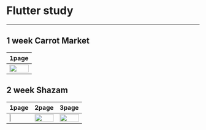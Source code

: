 # Flutter study
---
## 1 week Carrot Market
| 1page |
|-------|
| <img src="https://github.com/ksw1912/FlutterStudy/assets/150943603/b8ee9797-c65f-4240-8929-e35c167c5a0a" width="100%">|
## 2 week Shazam
| 1page | 2page | 3page |
|-------|-------|-------|
| <img src="https://github.com/ksw1912/FlutterStudy/assets/150943603/d7824521-fe19-4c6d-8a80-c01f16cba71a" width="25%"> | <img src="https://github.com/ksw1912/FlutterStudy/assets/150943603/1b23bf31-b36d-4469-9235-09d235bf11a3" width="100%"> | <img src="https://github.com/ksw1912/FlutterStudy/assets/150943603/3f7e6736-8fc5-41e2-9a9e-776e85b7e7d2" width="100%"> |
